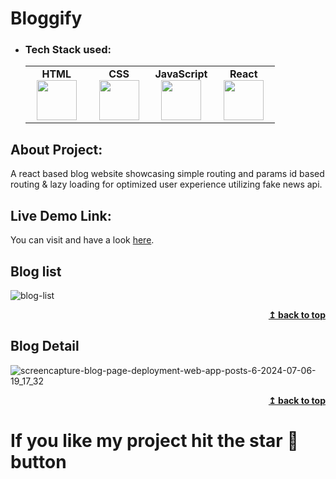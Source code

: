 # Bloggify

- ### Tech Stack used:
	<center>
		<table>
			<tbody>
				<tr>
					<td width="25%" align="center">
						<span><strong>HTML</strong></span><br/>
						<img height="64px" width="64px" src="https://clipartcraft.com/images/html5-logo-html-5.png">
					</td>
					<td width="25%" align="center">
						<span><strong>CSS</strong></span><br/>
						<img height="64px" width="64px" src="https://w7.pngwing.com/pngs/696/424/png-transparent-logo-css-css3.png">
					</td>
          <td width="25%" align="center">
						<span><strong>JavaScript</strong></span><br/>
						<img height="64px" width="64px" src="https://openclipart.org/image/800px/272343">
					</td>
          <td width="25%" align="center">
						<span><strong>React</strong></span><br/>
						<img height="64px" width="64px" src="https://external-content.duckduckgo.com/iu/?u=https%3A%2F%2Fassets.stickpng.com%2Fthumbs%2F584830f5cef1014c0b5e4aa1.png&f=1&nofb=1&ipt=dc5520644576d1d6d7ebd6177d55cb74f1bc3f08c85d690957c5876941cf4001&ipo=images">
					</td>
				</tr>
			</tbody>
		</table>
	</center>

## About Project:
A react based blog website showcasing simple routing and params id based routing & lazy loading for optimized user experience utilizing fake news api.

## Live Demo Link:
You can visit and have a look <a href="https://blog-page-deployment.web.app/" target="_blank" rel="noopener noreferrer">here</a>.

## Blog list
![blog-list](https://github.com/JatinChaudhary0319/Bloggify/assets/137517499/06839a52-5b77-4ff8-aa81-f4908596db73)
<div align="right">
<b><a href="#">↥ back to top</a></b>
</div>

## Blog Detail
![screencapture-blog-page-deployment-web-app-posts-6-2024-07-06-19_17_32](https://github.com/JatinChaudhary0319/Bloggify/assets/137517499/0884c7f7-f26b-4bf7-84ef-597945a28d3e)
<div align="right">
<b><a href="#">↥ back to top</a></b>
</div>

# If you like my project hit the star 🌟 button
